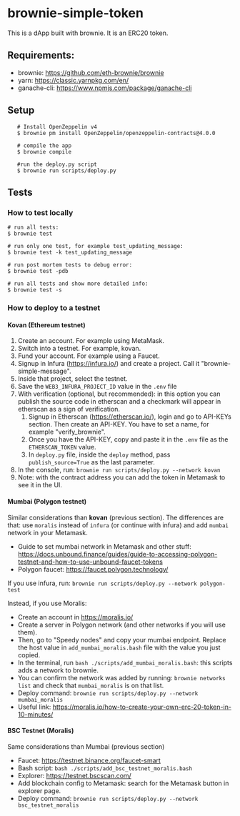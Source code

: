 # brownie-simple-token

This is a dApp built with brownie. It is an ERC20 token.

## Requirements:

- brownie: https://github.com/eth-brownie/brownie
- yarn: https://classic.yarnpkg.com/en/
- ganache-cli: https://www.npmjs.com/package/ganache-cli

## Setup

```
   # Install OpenZeppelin v4
   $ brownie pm install OpenZeppelin/openzeppelin-contracts@4.0.0

   # compile the app
   $ brownie compile

   #run the deploy.py script
   $ brownie run scripts/deploy.py
```

## Tests

### How to test locally

```
# run all tests:
$ brownie test

# run only one test, for example test_updating_message:
$ brownie test -k test_updating_message

# run post mortem tests to debug error:
$ brownie test -pdb

# run all tests and show more detailed info:
$ brownie test -s
```

### How to deploy to a testnet

#### Kovan (Ethereum testnet)

1. Create an account. For example using MetaMask.
1. Switch into a testnet. For example, kovan.
1. Fund your account. For example using a Faucet.
1. Signup in Infura (https://infura.io/) and create a project. Call it "brownie-simple-message".
1. Inside that project, select the testnet.
1. Save the `WEB3_INFURA_PROJECT_ID` value in the `.env` file
1. With verification (optional, but recommended): in this option you can publish the source code in etherscan and a checkmark will appear in etherscan as a sign of verification.
   1. Signup in Etherscan (https://etherscan.io/), login and go to API-KEYs section. Then create an API-KEY. You have to set a name, for example "verify_brownie".
   1. Once you have the API-KEY, copy and paste it in the `.env` file as the `ETHERSCAN_TOKEN` value.
   1. In `deploy.py` file, inside the `deploy` method, pass `publish_source=True` as the last parameter.
1. In the console, run: `brownie run scripts/deploy.py --network kovan`
1. Note: with the contract address you can add the token in Metamask to see it in the UI.

#### Mumbai (Polygon testnet)

Similar considerations than **kovan** (previous section). The differences are that: use `moralis` instead of `infura` (or continue with infura) and add `mumbai` network in your Metamask.

- Guide to set mumbai network in Metamask and other stuff: https://docs.unbound.finance/guides/guide-to-accessing-polygon-testnet-and-how-to-use-unbound-faucet-tokens
- Polygon faucet: https://faucet.polygon.technology/

If you use infura, run: `brownie run scripts/deploy.py --network polygon-test`

Instead, if you use Moralis:

- Create an account in https://moralis.io/
- Create a server in Polygon network (and other networks if you will use them).
- Then, go to "Speedy nodes" and copy your mumbai endpoint. Replace the host value in `add_mumbai_moralis.bash` file with the value you just copied.
- In the terminal, run `bash ./scripts/add_mumbai_moralis.bash`: this scripts adds a network to brownie.
- You can confirm the network was added by running: `brownie networks list` and check that `mumbai_moralis` is on that list.
- Deploy command: `brownie run scripts/deploy.py --network mumbai_moralis`
- Useful link: https://moralis.io/how-to-create-your-own-erc-20-token-in-10-minutes/

#### BSC Testnet (Moralis)

Same considerations than Mumbai (previous section)

- Faucet: https://testnet.binance.org/faucet-smart
- Bash script: `bash ./scripts/add_bsc_testnet_moralis.bash`
- Explorer: https://testnet.bscscan.com/
- Add blockchain config to Metamask: search for the Metamask button in explorer page.
- Deploy command: `brownie run scripts/deploy.py --network bsc_testnet_moralis`
